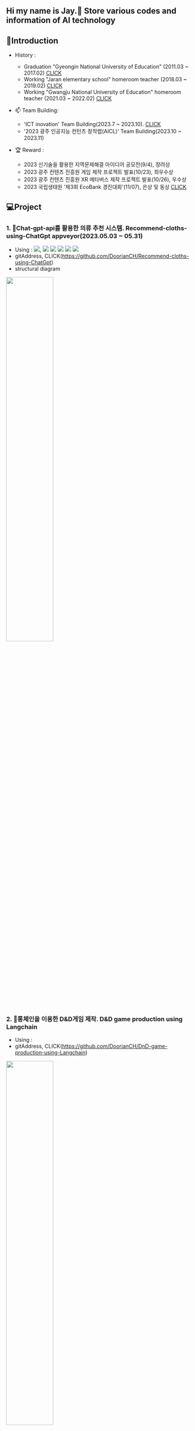 ## Hi my name is Jay.👋 Store various codes and information of AI technology
## 📃Introduction
- History :
  - Graduation "Gyeongin National University of Education" (2011.03 ~ 2017.02) [CLICK](https://lms.ginue.ac.kr/?epTicket=LOG)
  - Working "Jaran elementary school" homeroom teacher (2018.03 ~ 2019.02) [CLICK](https://jaran-e.goept.kr/jaran-e/main.do)
  - Working "Gwangju National University of Education" homeroom teacher (2021.03 ~ 2022.02) [CLICK](http://buseol.gnue.ac.kr/main/main.php)
     
- 📫 Team Building:
  - 'ICT inovation' Team Building(2023.7 ~ 2023.10). [CLICK](https://honamict.kr/front/M0000000/index.do;jsessionid=2F03DA68B07F1A450DA4BC56D9A2B82E)
  - '2023 광주 인공지능 컨턴츠 창작랩(AICL)' Team Building(2023.10 ~ 2023.11)

- 🏆️ Reward :
  - 2023 신기술을 활용한  지역문제해결 아이디어 공모전(9/4), 장려상
  - 2023 광주 컨텐츠 진흥원 게임 제작 프로젝트 발표(10/23), 최우수상
  - 2023 광주 컨텐츠 진흥원 XR 메타버스 제작 프로젝트 발표(10/26), 우수상
  - 2023 국립생태원 '제3회 EcoBank 경진대회'(11/07), 은상 및 동상 [CLICK](http://www.news-story.co.kr/news/articleView.html?idxno=75132)
  
## 💻Project
### 1. 👔Chat-gpt-api를 활용한 의류 추천 시스템. Recommend-cloths-using-ChatGpt appveyor(2023.05.03 ~ 05.31) 
  - Using : <img src="https://img.shields.io/badge/openai-412991?style=flat-square&logo=openai&logoColor=white"/>, <img src="https://img.shields.io/badge/Flask-000000?style=flat-square&logo=flask&logoColor=white"/> <img src="https://img.shields.io/badge/Python-3776AB?style=flat-square&logo=Python&logoColor=white"/> <img src="https://img.shields.io/badge/HTML5-E34F26?style=flat-square&logo=html5&logoColor=white"/> <img src="https://img.shields.io/badge/CSS3-1572B6?style=flat-square&logo=css3&logoColor=white"/> <img src="https://img.shields.io/badge/JavaScript-F7DF1E?style=flat-square&logo=javascript&logoColor=black"/>
  - gitAddress, CLICK(https://github.com/DoorianCH/Recommend-cloths-using-ChatGpt)
  - structural diagram
<img src="https://github.com/DoorianCH/DoorianCH/assets/132414381/ed19c022-48fa-4566-a1aa-8d971695e56a" width="50%" height="50%"/>

### 2. 🎲롱체인을 이용한 D&D게임 제작. D&D game production using Langchain
  - Using :
  - gitAddress, CLICK(https://github.com/DoorianCH/DnD-game-production-using-Langchain)
<img src="https://github.com/DoorianCH/DoorianCH/assets/132414381/a80aafd5-50a1-46d0-bc82-85d0c12eea0a" width="50%" height="50%">

### 3. 🐧Penguin classification artificial intelligence, using random forest
- Using : <img src="https://img.shields.io/badge/Flask-000000?style=flat-square&logo=flask&logoColor=white"/> <img src="https://img.shields.io/badge/Python-3776AB?style=flat-square&logo=Python&logoColor=white"/> <img src="https://img.shields.io/badge/HTML5-E34F26?style=flat-square&logo=html5&logoColor=white"/> <img src="https://img.shields.io/badge/CSS3-1572B6?style=flat-square&logo=css3&logoColor=white"/> 
 - gitAddress, CLICK(https://github.com/DoorianCH/Penguin-classification-using-random-forest)

## Stats
![Anurag's GitHub stats](https://github-readme-stats.vercel.app/api?username=DoorianCH&show_icons=true&theme=radical)

* * *





<!--
**DoorianCH/DoorianCH** is a ✨ _special_ ✨ repository because its `README.md` (this file) appears on your GitHub profile.

Here are some ideas to get you started:

- 🔭 I’m currently working on ...
- 🌱 I’m currently learning ...
- 👯 I’m looking to collaborate on ...
- 🤔 I’m looking for help with ...
- 💬 Ask me about ...
- 📫 How to reach me: ...
- 😄 Pronouns: ...
- ⚡ Fun fact: ...
-->
